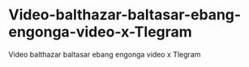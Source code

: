 # Video-balthazar-baltasar-ebang-engonga-video-x-Tlegram
Video balthazar baltasar ebang engonga video x Tlegram
